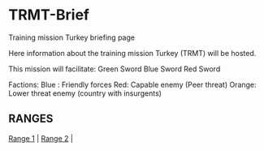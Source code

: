 # TRMT-Brief
Training mission Turkey briefing page

Here information about the training mission Turkey (TRMT) will be hosted.

This mission will facilitate:
Green Sword
Blue Sword
Red Sword


Factions:
Blue : Friendly forces
Red: Capable enemy (Peer threat)
Orange: Lower threat enemy (country with insurgents)


## RANGES
[Range 1](/TRMT-Brief/RANGES/Range1.html) | [Range 2](/TRMT-Brief/RANGES/Range2.html) | 
